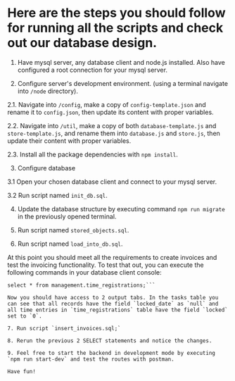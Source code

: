 # Here are the steps you should follow for running all the scripts and check out our database design.

1. Have mysql server, any database client and node.js installed. Also have configured a root connection for your mysql server.

2. Configure server's development environment. (using a terminal navigate into `/node` directory).

2.1. Navigate into `/config`, make a copy of `config-template.json` and rename it to `config.json`, then update its content with proper variables.

2.2. Navigate into `/util`, make a copy of both `database-template.js` and `store-template.js`, and rename them into `database.js` and `store.js`, then update their content with proper variables.

2.3. Install all the package dependencies with `npm install`.

3. Configure database

3.1 Open your chosen database client and connect to your mysql server.

3.2 Run script named `init_db.sql`.

4. Update the database structure by executing command `npm run migrate` in the previously opened terminal.

5. Run script named `stored_objects.sql`.

6. Run script named `load_into_db.sql`.

At this point you should meet all the requirements to create invoices and test the invoicing functionality.
To test that out, you can execute the following commands in your database client console:

```select * from management.tasks;
select * from management.time_registrations;```

Now you should have access to 2 output tabs. In the tasks table you can see that all records have the field `locked_date` as `null` and all time entries in `time_registrations` table have the field `locked` set to `0`.

7. Run script `insert_invoices.sql;`

8. Rerun the previous 2 SELECT statements and notice the changes.

9. Feel free to start the backend in development mode by executing `npm run start-dev` and test the routes with postman.

Have fun!

